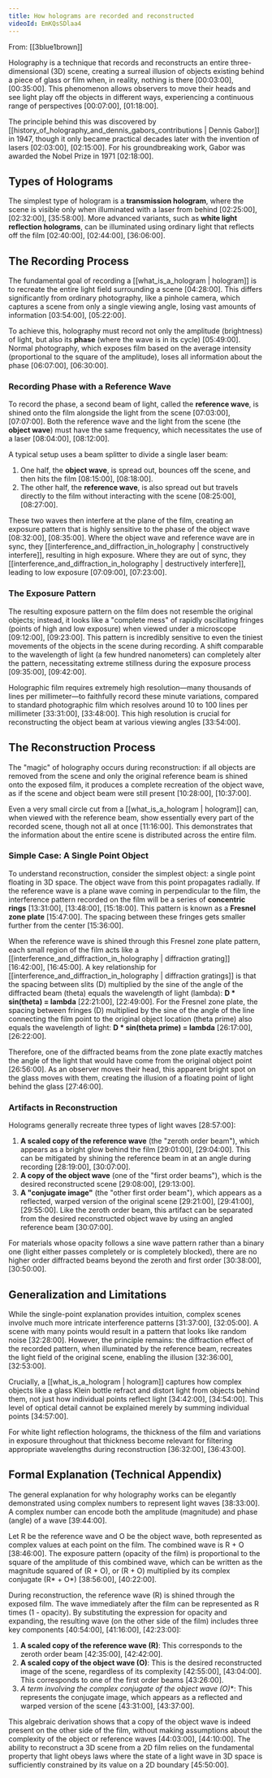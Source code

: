 ```yaml
---
title: How holograms are recorded and reconstructed
videoId: EmKQsSDlaa4
---
```


From: [[3blue1brown]] <br/> 

Holography is a technique that records and reconstructs an entire three-dimensional (3D) scene, creating a surreal illusion of objects existing behind a piece of glass or film when, in reality, nothing is there <a class="yt-timestamp" data-t="00:03:00">[00:03:00]</a>, <a class="yt-timestamp" data-t="00:35:00">[00:35:00]</a>. This phenomenon allows observers to move their heads and see light play off the objects in different ways, experiencing a continuous range of perspectives <a class="yt-timestamp" data-t="00:07:00">[00:07:00]</a>, <a class="yt-timestamp" data-t="01:18:00">[01:18:00]</a>.

The principle behind this was discovered by [[history_of_holography_and_dennis_gabors_contributions | Dennis Gabor]] in 1947, though it only became practical decades later with the invention of lasers <a class="yt-timestamp" data-t="02:03:00">[02:03:00]</a>, <a class="yt-timestamp" data-t="02:15:00">[02:15:00]</a>. For his groundbreaking work, Gabor was awarded the Nobel Prize in 1971 <a class="yt-timestamp" data-t="02:18:00">[02:18:00]</a>.

## Types of Holograms

The simplest type of hologram is a **transmission hologram**, where the scene is visible only when illuminated with a laser from behind <a class="yt-timestamp" data-t="02:25:00">[02:25:00]</a>, <a class="yt-timestamp" data-t="02:32:00">[02:32:00]</a>, <a class="yt-timestamp" data-t="35:58:00">[35:58:00]</a>. More advanced variants, such as **white light reflection holograms**, can be illuminated using ordinary light that reflects off the film <a class="yt-timestamp" data-t="02:40:00">[02:40:00]</a>, <a class="yt-timestamp" data-t="02:44:00">[02:44:00]</a>, <a class="yt-timestamp" data-t="36:06:00">[36:06:00]</a>.

## The Recording Process

The fundamental goal of recording a [[what_is_a_hologram | hologram]] is to recreate the entire light field surrounding a scene <a class="yt-timestamp" data-t="04:28:00">[04:28:00]</a>. This differs significantly from ordinary photography, like a pinhole camera, which captures a scene from only a single viewing angle, losing vast amounts of information <a class="yt-timestamp" data-t="03:54:00">[03:54:00]</a>, <a class="yt-timestamp" data-t="05:22:00">[05:22:00]</a>.

To achieve this, holography must record not only the amplitude (brightness) of light, but also its **phase** (where the wave is in its cycle) <a class="yt-timestamp" data-t="05:49:00">[05:49:00]</a>. Normal photography, which exposes film based on the average intensity (proportional to the square of the amplitude), loses all information about the phase <a class="yt-timestamp" data-t="06:07:00">[06:07:00]</a>, <a class="yt-timestamp" data-t="06:30:00">[06:30:00]</a>.

### Recording Phase with a Reference Wave

To record the phase, a second beam of light, called the **reference wave**, is shined onto the film alongside the light from the scene <a class="yt-timestamp" data-t="07:03:00">[07:03:00]</a>, <a class="yt-timestamp" data-t="07:07:00">[07:07:00]</a>. Both the reference wave and the light from the scene (the **object wave**) must have the same frequency, which necessitates the use of a laser <a class="yt-timestamp" data-t="08:04:00">[08:04:00]</a>, <a class="yt-timestamp" data-t="08:12:00">[08:12:00]</a>.

A typical setup uses a beam splitter to divide a single laser beam:
1.  One half, the **object wave**, is spread out, bounces off the scene, and then hits the film <a class="yt-timestamp" data-t="08:15:00">[08:15:00]</a>, <a class="yt-timestamp" data-t="08:18:00">[08:18:00]</a>.
2.  The other half, the **reference wave**, is also spread out but travels directly to the film without interacting with the scene <a class="yt-timestamp" data-t="08:25:00">[08:25:00]</a>, <a class="yt-timestamp" data-t="08:27:00">[08:27:00]</a>.

These two waves then interfere at the plane of the film, creating an exposure pattern that is highly sensitive to the phase of the object wave <a class="yt-timestamp" data-t="08:32:00">[08:32:00]</a>, <a class="yt-timestamp" data-t="08:35:00">[08:35:00]</a>. Where the object wave and reference wave are in sync, they [[interference_and_diffraction_in_holography | constructively interfere]], resulting in high exposure. Where they are out of sync, they [[interference_and_diffraction_in_holography | destructively interfere]], leading to low exposure <a class="yt-timestamp" data-t="07:09:00">[07:09:00]</a>, <a class="yt-timestamp" data-t="07:23:00">[07:23:00]</a>.

### The Exposure Pattern

The resulting exposure pattern on the film does not resemble the original objects; instead, it looks like a "complete mess" of rapidly oscillating fringes (points of high and low exposure) when viewed under a microscope <a class="yt-timestamp" data-t="09:12:00">[09:12:00]</a>, <a class="yt-timestamp" data-t="09:23:00">[09:23:00]</a>. This pattern is incredibly sensitive to even the tiniest movements of the objects in the scene during recording. A shift comparable to the wavelength of light (a few hundred nanometers) can completely alter the pattern, necessitating extreme stillness during the exposure process <a class="yt-timestamp" data-t="09:35:00">[09:35:00]</a>, <a class="yt-timestamp" data-t="09:42:00">[09:42:00]</a>.

Holographic film requires extremely high resolution—many thousands of lines per millimeter—to faithfully record these minute variations, compared to standard photographic film which resolves around 10 to 100 lines per millimeter <a class="yt-timestamp" data-t="33:31:00">[33:31:00]</a>, <a class="yt-timestamp" data-t="33:48:00">[33:48:00]</a>. This high resolution is crucial for reconstructing the object beam at various viewing angles <a class="yt-timestamp" data-t="33:54:00">[33:54:00]</a>.

## The Reconstruction Process

The "magic" of holography occurs during reconstruction: if all objects are removed from the scene and only the original reference beam is shined onto the exposed film, it produces a complete recreation of the object wave, as if the scene and object beam were still present <a class="yt-timestamp" data-t="10:28:00">[10:28:00]</a>, <a class="yt-timestamp" data-t="10:37:00">[10:37:00]</a>.

Even a very small circle cut from a [[what_is_a_hologram | hologram]] can, when viewed with the reference beam, show essentially every part of the recorded scene, though not all at once <a class="yt-timestamp" data-t="11:16:00">[11:16:00]</a>. This demonstrates that the information about the entire scene is distributed across the entire film.

### Simple Case: A Single Point Object

To understand reconstruction, consider the simplest object: a single point floating in 3D space. The object wave from this point propagates radially. If the reference wave is a plane wave coming in perpendicular to the film, the interference pattern recorded on the film will be a series of **concentric rings** <a class="yt-timestamp" data-t="13:31:00">[13:31:00]</a>, <a class="yt-timestamp" data-t="13:48:00">[13:48:00]</a>, <a class="yt-timestamp" data-t="15:18:00">[15:18:00]</a>. This pattern is known as a **Fresnel zone plate** <a class="yt-timestamp" data-t="15:47:00">[15:47:00]</a>. The spacing between these fringes gets smaller further from the center <a class="yt-timestamp" data-t="15:36:00">[15:36:00]</a>.

When the reference wave is shined through this Fresnel zone plate pattern, each small region of the film acts like a [[interference_and_diffraction_in_holography | diffraction grating]] <a class="yt-timestamp" data-t="16:42:00">[16:42:00]</a>, <a class="yt-timestamp" data-t="16:45:00">[16:45:00]</a>. A key relationship for [[interference_and_diffraction_in_holography | diffraction gratings]] is that the spacing between slits (D) multiplied by the sine of the angle of the diffracted beam (theta) equals the wavelength of light (lambda): **D * sin(theta) = lambda** <a class="yt-timestamp" data-t="22:21:00">[22:21:00]</a>, <a class="yt-timestamp" data-t="22:49:00">[22:49:00]</a>. For the Fresnel zone plate, the spacing between fringes (D) multiplied by the sine of the angle of the line connecting the film point to the original object location (theta prime) also equals the wavelength of light: **D * sin(theta prime) = lambda** <a class="yt-timestamp" data-t="26:17:00">[26:17:00]</a>, <a class="yt-timestamp" data-t="26:22:00">[26:22:00]</a>.

Therefore, one of the diffracted beams from the zone plate exactly matches the angle of the light that would have come from the original object point <a class="yt-timestamp" data-t="26:56:00">[26:56:00]</a>. As an observer moves their head, this apparent bright spot on the glass moves with them, creating the illusion of a floating point of light behind the glass <a class="yt-timestamp" data-t="27:46:00">[27:46:00]</a>.

### Artifacts in Reconstruction

Holograms generally recreate three types of light waves <a class="yt-timestamp" data-t="28:57:00">[28:57:00]</a>:
1.  **A scaled copy of the reference wave** (the "zeroth order beam"), which appears as a bright glow behind the film <a class="yt-timestamp" data-t="29:01:00">[29:01:00]</a>, <a class="yt-timestamp" data-t="29:04:00">[29:04:00]</a>. This can be mitigated by shining the reference beam in at an angle during recording <a class="yt-timestamp" data-t="28:19:00">[28:19:00]</a>, <a class="yt-timestamp" data-t="30:07:00">[30:07:00]</a>.
2.  **A copy of the object wave** (one of the "first order beams"), which is the desired reconstructed scene <a class="yt-timestamp" data-t="29:08:00">[29:08:00]</a>, <a class="yt-timestamp" data-t="29:13:00">[29:13:00]</a>.
3.  **A "conjugate image"** (the "other first order beam"), which appears as a reflected, warped version of the original scene <a class="yt-timestamp" data-t="29:21:00">[29:21:00]</a>, <a class="yt-timestamp" data-t="29:41:00">[29:41:00]</a>, <a class="yt-timestamp" data-t="29:55:00">[29:55:00]</a>. Like the zeroth order beam, this artifact can be separated from the desired reconstructed object wave by using an angled reference beam <a class="yt-timestamp" data-t="30:07:00">[30:07:00]</a>.

For materials whose opacity follows a sine wave pattern rather than a binary one (light either passes completely or is completely blocked), there are no higher order diffracted beams beyond the zeroth and first order <a class="yt-timestamp" data-t="30:38:00">[30:38:00]</a>, <a class="yt-timestamp" data-t="30:50:00">[30:50:00]</a>.

## Generalization and Limitations

While the single-point explanation provides intuition, complex scenes involve much more intricate interference patterns <a class="yt-timestamp" data-t="31:37:00">[31:37:00]</a>, <a class="yt-timestamp" data-t="32:05:00">[32:05:00]</a>. A scene with many points would result in a pattern that looks like random noise <a class="yt-timestamp" data-t="32:28:00">[32:28:00]</a>. However, the principle remains: the diffraction effect of the recorded pattern, when illuminated by the reference beam, recreates the light field of the original scene, enabling the illusion <a class="yt-timestamp" data-t="32:36:00">[32:36:00]</a>, <a class="yt-timestamp" data-t="32:53:00">[32:53:00]</a>.

Crucially, a [[what_is_a_hologram | hologram]] captures how complex objects like a glass Klein bottle refract and distort light from objects behind them, not just how individual points reflect light <a class="yt-timestamp" data-t="34:42:00">[34:42:00]</a>, <a class="yt-timestamp" data-t="34:54:00">[34:54:00]</a>. This level of optical detail cannot be explained merely by summing individual points <a class="yt-timestamp" data-t="34:57:00">[34:57:00]</a>.

For white light reflection holograms, the thickness of the film and variations in exposure throughout that thickness become relevant for filtering appropriate wavelengths during reconstruction <a class="yt-timestamp" data-t="36:32:00">[36:32:00]</a>, <a class="yt-timestamp" data-t="36:43:00">[36:43:00]</a>.

## Formal Explanation (Technical Appendix)

The general explanation for why holography works can be elegantly demonstrated using complex numbers to represent light waves <a class="yt-timestamp" data-t="38:33:00">[38:33:00]</a>. A complex number can encode both the amplitude (magnitude) and phase (angle) of a wave <a class="yt-timestamp" data-t="39:44:00">[39:44:00]</a>.

Let R be the reference wave and O be the object wave, both represented as complex values at each point on the film. The combined wave is R + O <a class="yt-timestamp" data-t="38:46:00">[38:46:00]</a>. The exposure pattern (opacity of the film) is proportional to the square of the amplitude of this combined wave, which can be written as the magnitude squared of (R + O), or (R + O) multiplied by its complex conjugate (R* + O*) <a class="yt-timestamp" data-t="38:56:00">[38:56:00]</a>, <a class="yt-timestamp" data-t="40:22:00">[40:22:00]</a>.

During reconstruction, the reference wave (R) is shined through the exposed film. The wave immediately after the film can be represented as R times (1 - opacity). By substituting the expression for opacity and expanding, the resulting wave (on the other side of the film) includes three key components <a class="yt-timestamp" data-t="40:54:00">[40:54:00]</a>, <a class="yt-timestamp" data-t="41:16:00">[41:16:00]</a>, <a class="yt-timestamp" data-t="42:23:00">[42:23:00]</a>:

1.  **A scaled copy of the reference wave (R)**: This corresponds to the zeroth order beam <a class="yt-timestamp" data-t="42:35:00">[42:35:00]</a>, <a class="yt-timestamp" data-t="42:42:00">[42:42:00]</a>.
2.  **A scaled copy of the object wave (O)**: This is the desired reconstructed image of the scene, regardless of its complexity <a class="yt-timestamp" data-t="42:55:00">[42:55:00]</a>, <a class="yt-timestamp" data-t="43:04:00">[43:04:00]</a>. This corresponds to one of the first order beams <a class="yt-timestamp" data-t="43:26:00">[43:26:00]</a>.
3.  **A term involving the complex conjugate of the object wave (O*)**: This represents the conjugate image, which appears as a reflected and warped version of the scene <a class="yt-timestamp" data-t="43:31:00">[43:31:00]</a>, <a class="yt-timestamp" data-t="43:37:00">[43:37:00]</a>.

This algebraic derivation shows that a copy of the object wave is indeed present on the other side of the film, without making assumptions about the complexity of the object or reference waves <a class="yt-timestamp" data-t="44:03:00">[44:03:00]</a>, <a class="yt-timestamp" data-t="44:10:00">[44:10:00]</a>. The ability to reconstruct a 3D scene from a 2D film relies on the fundamental property that light obeys laws where the state of a light wave in 3D space is sufficiently constrained by its value on a 2D boundary <a class="yt-timestamp" data-t="45:50:00">[45:50:00]</a>.